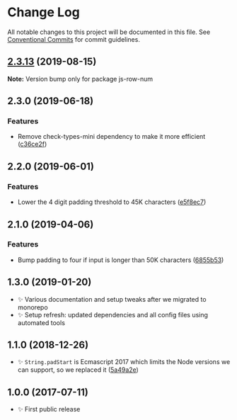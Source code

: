# Change Log

All notable changes to this project will be documented in this file.
See [Conventional Commits](https://conventionalcommits.org) for commit guidelines.

## [2.3.13](https://gitlab.com/codsen/codsen/compare/js-row-num@2.3.12...js-row-num@2.3.13) (2019-08-15)

**Note:** Version bump only for package js-row-num





## 2.3.0 (2019-06-18)

### Features

- Remove check-types-mini dependency to make it more efficient ([c36ce2f](https://gitlab.com/codsen/codsen/commit/c36ce2f))

## 2.2.0 (2019-06-01)

### Features

- Lower the 4 digit padding threshold to 45K characters ([e5f8ec7](https://gitlab.com/codsen/codsen/commit/e5f8ec7))

## 2.1.0 (2019-04-06)

### Features

- Bump padding to four if input is longer than 50K characters ([6855b53](https://gitlab.com/codsen/codsen/commit/6855b53))

## 1.3.0 (2019-01-20)

- ✨ Various documentation and setup tweaks after we migrated to monorepo
- ✨ Setup refresh: updated dependencies and all config files using automated tools

## 1.1.0 (2018-12-26)

- ✨ `String.padStart` is Ecmascript 2017 which limits the Node versions we can support, so we replaced it ([5a49a2e](https://gitlab.com/codsen/codsen/tree/master/packages/js-row-num/commits/5a49a2e))

## 1.0.0 (2017-07-11)

- ✨ First public release
